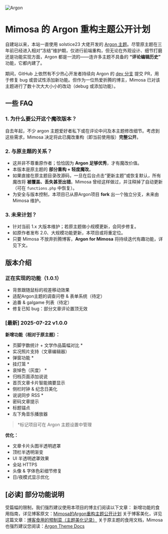 ![Argon](https://cdn.jsdelivr.net/gh/solstice23/cdn@master/argon_new_animate.svg)

# Mimosa 的 Argon 重构主题公开计划

自建站以来，本站一直使用 solstice23 大佬开发的 [Argon 主题](https://github.com/solstice23/argon-theme)。尽管原主题在三年前已经进入相对“冻结”维护期，仅进行前端重构，但无论在外观设计、细节打磨还是功能实现方面，Argon 都是一流的——连许多主题不具备的 **“评论编辑历史”** 功能，它都内建了。

期间，GitHub 上依然有不少热心开发者持续向 Argon 的 [dev 分支](https://github.com/solstice23/argon-theme/tree/dev) 提交 PR，用于修复 bug 或尝试性添加新功能。但作为一位热爱折腾的博主，Mimosa 已对该主题进行了数十次大大小小的改动（debug 或添加功能）。

## 一些 FAQ

### 1. 为什么要公开这个魔改版本？
自去年起，不少 argon 主题爱好者私下或在评论中问及本主题修改细节。考虑到这些需求，Mimosa 决定将此已魔改重构（即当前使用版）**完整公开**。

### 2. 与原主题的关系？
- 这并非不尊重原作者；恰恰因为 **Argon 足够优秀**，才有魔改价值。  
- 本版本是原主题的 **部分重构 + 轻度魔改**。  
- 如果直接在原主题目录改源码，一旦在后台点击“更新主题”或恢复默认，所有魔改将 **被覆盖、丢失甚至出错**。Mimosa 曾经这样做过，并注释掉了自动更新（可在 `functions.php` 中恢复）。  
- 为安全与版本控制，本项目已从原Argon项目 **fork** 出一个独立分支，未来由 Mimosa 维护。

### 3. 未来计划？
- 针对当前 1.x 大版本维护；若原主题做小规模更新，会同步修复。  
- 如原作者发布 2.0、大规模功能更新，本项目或将重定位。  
- 只要 Mimosa 不放弃折腾博客，**Argon for Mimosa** 将持续迭代有趣功能，详见下文。

## 版本介绍

### 正在实现的功能（1.0.1）
- 背景跟随鼠标的视差移动效果  
- 适配Argon主题的调查问卷 & 表单系统（待定）  
- 追番 & galgame 列表（待定）  
- 修复已知 bug：部分文章评论置顶无效  

### [最新] 2025-07-22 v1.0.0

**新增功能（相对于原主题）：**  
- 页脚字数统计 + 文学作品篇幅对比 *  
- 实况照片支持（文章编辑器）  
- 弹窗功能 *  
- 挂灯笼 *  
- 哀悼色（灰度） *  
- 归档页面添加说说  
- 首页文章卡片智能摘要显示  
- 侧栏时钟 & 纪念日美化  
- 说说同步 RSS *  
- 密码文章提示  
- 标题锚点  
- 左下角音乐播放器  

> *标记项目可在 Argon 主题设置中管理

**优化：**  
- 文章卡片头图半透明遮罩  
- 顶栏半透明渐变  
- UI 半透明遮罩效果  
- 全站 HTTPS  
- 头像 & 字体色彩细节修复  
- 日/夜模式显示优化  

## [必读] 部分功能说明
受篇幅的限制，我们强烈建议使用本项目的博主们阅读以下文章：
新增功能的食用指南，详见博客原文：[Mimosa的Argon重构主题公开计划](https://loneapex.cn/archives/3740)
关于博客美化，详见这篇文章：[博客食用的预制菜（主题美化记录）](https://loneapex.cn/webcodeforbeauty)
关于原主题的食用文档，Mimosa也强烈建议您阅读：[Argon Theme Docs](https://argon-docs.solstice23.top/#/)
